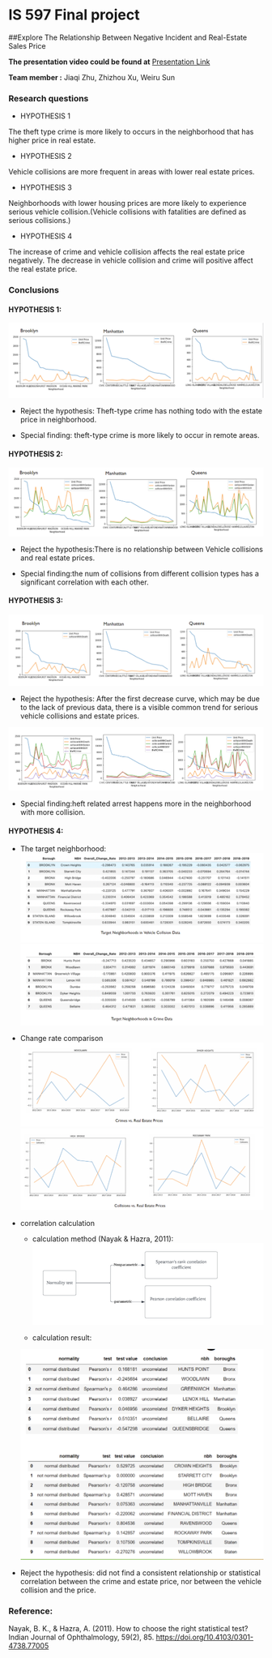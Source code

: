 # IS 597 Final project
##Explore The Relationship Between Negative Incident and Real-Estate Sales Price

 **The presentation video could be found at**  [Presentation Link](https://mediaspace.illinois.edu/media/t/1_yj8te899)

**Team member :**
    Jiaqi Zhu, Zhizhou Xu, Weiru Sun

### Research questions
- HYPOTHESIS 1

The theft type crime is more likely to occurs in the neighborhood that has higher price in real estate.

- HYPOTHESIS 2

Vehicle collisions are more frequent in areas with lower real estate prices. 

- HYPOTHESIS 3

Neighborhoods with lower housing prices are more likely to experience serious vehicle collision.(Vehicle collisions with fatalities are defined as serious collisions.)

- HYPOTHESIS 4

The increase of crime and vehicle collision affects the real estate price negatively.
The decrease in vehicle collision and crime will positive affect the real estate price.


### Conclusions
#### HYPOTHESIS 1: 
![img_8.png](Figures/img_8.png)

- Reject the hypothesis: Theft-type crime has nothing todo with the estate price in neighborhood.

- Special finding: theft-type crime is more likely to occur in remote areas.

#### HYPOTHESIS 2: 
![img_9.png](Figures/img_9.png)

- Reject the hypothesis:There is no relationship between Vehicle collisions and real estate prices.

- Special finding:the num of collisions from different collision types has a significant correlation with each other.

#### HYPOTHESIS 3:
![img_10.png](Figures/img_10.png)
- Reject the hypothesis: After the first decrease curve, which may be due to the lack of previous data, there is a visible common trend for serious vehicle collisions and estate prices.

![img_11.png](Figures/img_11.png)
- Special finding:heft related arrest happens more in the neighborhood with more collision.

#### HYPOTHESIS 4:

- The target neighborhood:
![img_12.png](Figures/img_12.png)
![img_13.png](Figures/img_13.png)



- Change rate comparison
![img_14.png](Figures/img_14.png)
![img_15.png](Figures/img_15.png)

- correlation calculation

  - calculation method (Nayak & Hazra, 2011):
  ![img_16.png](Figures/img_16.png)
  
  - calculation result:
  
  ![img_17.png](Figures/img_17.png)

- Reject the hypothesis: did not find a consistent relationship or statistical correlation between the crime and estate price, nor between the vehicle collision and the price. 


### Reference:
Nayak, B. K., &amp; Hazra, A. (2011). How to choose the right statistical test? Indian Journal of Ophthalmology, 59(2), 85. https://doi.org/10.4103/0301-4738.77005 